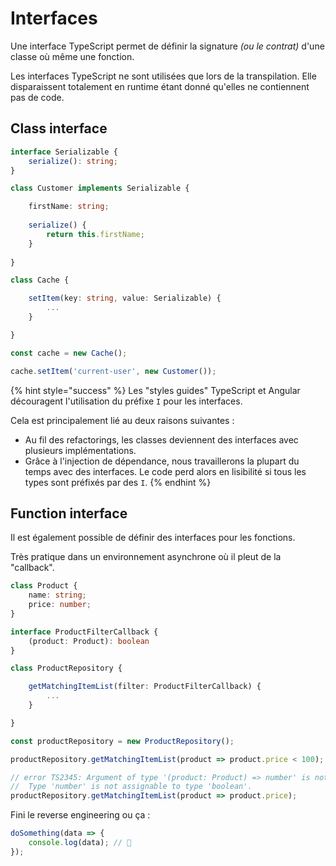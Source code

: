 # Interfaces

Une interface TypeScript permet de définir la signature _\(ou le contrat\)_ d'une classe où même une fonction.

Les interfaces TypeScript ne sont utilisées que lors de la transpilation. Elle disparaissent totalement en runtime étant donné qu'elles ne contiennent pas de code.

## Class interface

```typescript
interface Serializable {
    serialize(): string;
}

class Customer implements Serializable {

    firstName: string;
    
    serialize() {
        return this.firstName;
    }
    
}

class Cache {

    setItem(key: string, value: Serializable) {
        ...
    }

}

const cache = new Cache();

cache.setItem('current-user', new Customer());
```

{% hint style="success" %}
Les "styles guides" TypeScript et Angular découragent l'utilisation du préfixe `I` pour les interfaces.

Cela est principalement lié au deux raisons suivantes :

* Au fil des refactorings, les classes deviennent des interfaces avec plusieurs implémentations.
* Grâce à l'injection de dépendance, nous travaillerons la plupart du temps avec des interfaces. Le code perd alors en lisibilité si tous les types sont préfixés par des `I`.
{% endhint %}

## Function interface

Il est également possible de définir des interfaces pour les fonctions.

Très pratique dans un environnement asynchrone où il pleut de la "callback".

```typescript
class Product {
    name: string;
    price: number;
}

interface ProductFilterCallback {
    (product: Product): boolean
}

class ProductRepository {

    getMatchingItemList(filter: ProductFilterCallback) {
        ...
    }

}

const productRepository = new ProductRepository();

productRepository.getMatchingItemList(product => product.price < 100);

// error TS2345: Argument of type '(product: Product) => number' is not assignable to parameter of type 'ProductFilterCallback'.
//  Type 'number' is not assignable to type 'boolean'.
productRepository.getMatchingItemList(product => product.price);
```

Fini le reverse engineering ou ça :

```typescript
doSomething(data => {
    console.log(data); // 🤞
});
```



